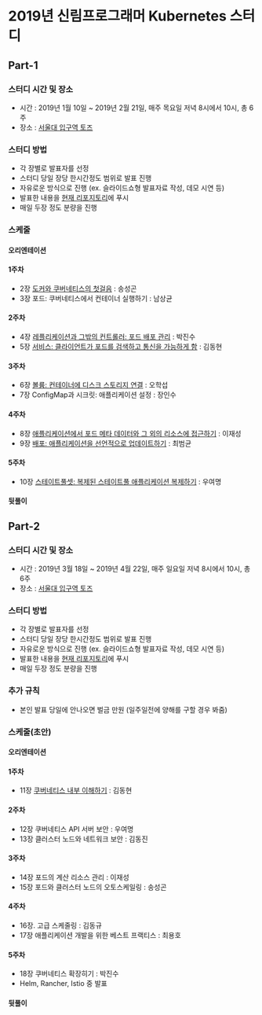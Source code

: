 # 2019년 신림프로그래머 Kubernetes 스터디

## Part-1

### 스터디 시간 및 장소
- 시간 : 2019년 1월 10일 ~ 2019년 2월 21일, 매주 목요일 저녁 8시에서 10시, 총 6주
- 장소 : [서울대 입구역 토즈](https://moim.toz.co.kr/branchDetail?path=%25EA%25B3%25B5%25EA%25B0%2584%25EC%25B0%25BE%25EA%25B8%25B0&url=%252FboothSearch&branch_id=26&boothprofile_id=159)


### 스터디 방법
- 각 장별로 발표자를 선정
- 스터디 당일 장당 한시간정도 범위로 발표 진행
- 자유로운 방식으로 진행 (ex. 슬라이드쇼형 발표자료 작성, 데모 시연 등)
- 발표한 내용을 [현재 리포지토리](https://github.com/sillim-programmer/kubernetes-in-action-study)에 푸시
- 매일 두장 정도 분량을 진행

### 스케줄

#### 오리엔테이션
#### 1주차 
- 2장 [도커와 쿠버네티스의 첫걸음](k8s-in-action-chap02.pdf) : 송성곤
- 3장 포드: 쿠버네티스에서 컨테이너 실행하기 : 남상균
#### 2주차
- 4장 [레플리케이션과 그밖의 컨트롤러: 포드 배포 관리](k8s-in-action-chap04.md) : 박진수
- 5장 [서비스: 클라이언트가 포드를 검색하고 통신을 가능하게 함](k8s-in-action-chap05) : 김동현
#### 3주차 
- 6장 [볼륨: 컨테이너에 디스크 스토리지 연결](k8s-in-action-chap06.md) : 오학섭
- 7장 ConfigMap과 시크릿: 애플리케이션 설정 : 장인수
#### 4주차 
- 8장 [애플리케이션에서 포드 메타 데이터와 그 외의 리소스에 접근하기](k8s-in-action-chap08.md) : 이재성
- 9장 [배포: 애플리케이션을 선언적으로 업데이트하기](k8s-in-action-chap09.md) : 최범균
#### 5주차 
- 10장 [스테이트풀셋: 복제된 스테이트풀 애플리케이션 복제하기](k8s-in-action-chap10.md) : 우여명
#### 뒷풀이


## Part-2

### 스터디 시간 및 장소
- 시간 : 2019년 3월 18일 ~ 2019년 4월 22일, 매주 일요일 저녁 8시에서 10시, 총 6주
- 장소 : [서울대 입구역 토즈](https://moim.toz.co.kr/branchDetail?path=%25EA%25B3%25B5%25EA%25B0%2584%25EC%25B0%25BE%25EA%25B8%25B0&url=%252FboothSearch&branch_id=26&boothprofile_id=159)

### 스터디 방법
- 각 장별로 발표자를 선정
- 스터디 당일 장당 한시간정도 범위로 발표 진행
- 자유로운 방식으로 진행 (ex. 슬라이드쇼형 발표자료 작성, 데모 시연 등)
- 발표한 내용을 [현재 리포지토리](https://github.com/sillim-programmer/kubernetes-in-action-study)에 푸시
- 매일 두장 정도 분량을 진행

### 추가 규칙
- 본인 발표 당일에 안나오면 벌금 만원 (일주일전에 양해를 구할 경우 봐줌)

### 스케줄(초안)

#### 오리엔테이션

#### 1주차 
- 11장 [쿠버네티스 내부 이해하기](k8s-in-action-chap11) : 김동현

#### 2주차
- 12장 쿠버네티스 API 서버 보안 : 우여명
- 13장 클러스터 노드와 네트워크 보안 : 김동진

#### 3주차
- 14장 포드의 계산 리소스 관리 : 이재성
- 15장 포드와 클러스터 노드의 오토스케일링 : 송성곤

#### 4주차 
- 16장. 고급 스케줄링 : 김동규
- 17장 애플리케이션 개발을 위한 베스트 프랙티스 : 최용호


#### 5주차
- 18장 쿠버네티스 확장히기 : 박진수
- Helm, Rancher, Istio 중 발표

#### 뒷풀이


